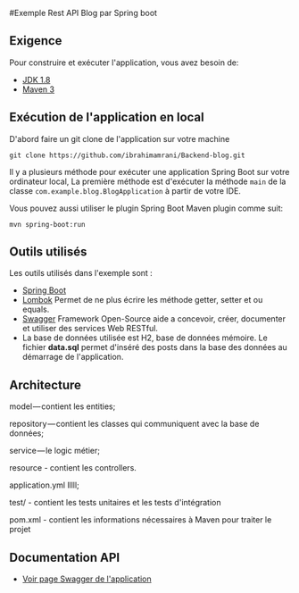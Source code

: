 #Exemple Rest API Blog par Spring boot

## Exigence

Pour construire et exécuter l'application, vous avez besoin de:

- [JDK 1.8](http://www.oracle.com/technetwork/java/javase/downloads/jdk8-downloads-2133151.html)
- [Maven 3](https://maven.apache.org)

## Exécution de l'application en local
D'abord faire un git clone de l'application sur votre machine 

```shell
git clone https://github.com/ibrahimamrani/Backend-blog.git
```

Il y a plusieurs méthode pour exécuter une application Spring Boot sur votre ordinateur local,
La première méthode est d'exécuter la méthode `main` de la classe `com.example.blog.BlogApplication` à partir de votre IDE.

Vous pouvez aussi utiliser le plugin Spring Boot Maven plugin comme suit:
                          
                  
```shell
mvn spring-boot:run
```

## Outils utilisés

Les outils utilisés dans l'exemple sont :

- [Spring Boot](https://spring.io/projects/spring-boot) 
- [Lombok](https://projectlombok.org/)
Permet de ne plus écrire les méthode getter, setter et ou equals.
- [Swagger](https://swagger.io/) 
Framework Open-Source aide a concevoir, créer, documenter et utiliser des services Web RESTful.
- La base de données utilisée est H2, base de données mémoire. 
Le fichier <b>data.sql</b> permet d'inséré des posts dans la base des données au démarrage de l'application.

## Architecture

model — contient les entities;

repository — contient les classes qui communiquent avec la base de données;

service — le logic métier;

resource - contient les controllers.

application.yml lllll;
 
test/ - contient les tests unitaires et les tests d'intégration

pom.xml - contient les informations nécessaires à Maven pour traiter le projet 

## Documentation API
- [Voir page Swagger de l'application](http://localhost:8080/swagger-ui.html) 